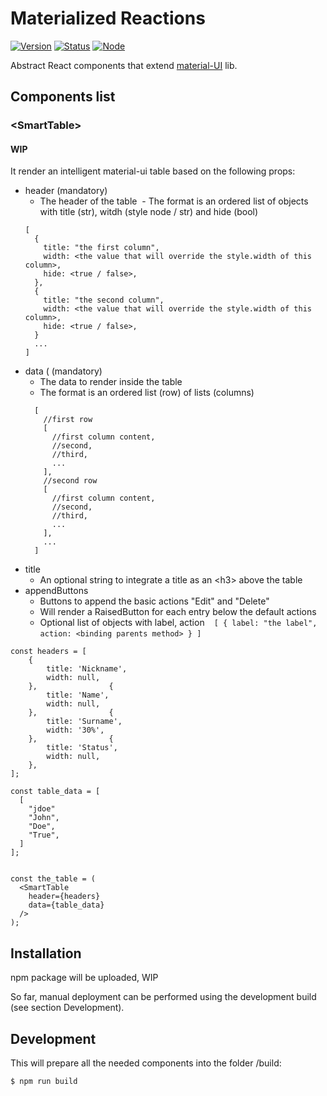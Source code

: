# Materialized Reactions

[![Version](https://img.shields.io/badge/version-0.1.0-blue.svg)]()
[![Status](https://img.shields.io/badge/status-dev-yellow.svg)]()
[![Node](https://img.shields.io/badge/npm-3.10.3-blue.svg)]()

Abstract React components that extend [material-UI](/callemall/material-ui) lib.

## Components list

### \<SmartTable>

#### WIP

It render an intelligent material-ui table based on the following props:

- header (mandatory)
  - The header of the table
  - The format is an ordered list of objects with title (str), witdh (style node / str) and hide (bool)
  ```
  [
    {
      title: "the first column",
      width: <the value that will override the style.width of this column>,
      hide: <true / false>,
    },
    {
      title: "the second column",
      width: <the value that will override the style.width of this column>,
      hide: <true / false>,
    }    
    ...
  ]
  ```
- data ( (mandatory)
  - The data to render inside the table
  - The format is an ordered list (row) of lists (columns)
  ```
    [ 
      //first row
      [
        //first column content,
        //second,
        //third,
        ...
      ], 
      //second row
      [
        //first column content,
        //second,
        //third,
        ...
      ],
      ...
    ]
  ```
- title
  - An optional string to integrate a title as an \<h3> above the table
- appendButtons
  - Buttons to append the basic actions "Edit" and "Delete"
  - Will render a RaisedButton for each entry below the default actions
  - Optional list of objects with label, action
  ```
  [
    {
      label: "the label",
      action: <binding parents method>
    }
  ]
  ```
  
```
const headers = [
    {
        title: 'Nickname',
        width: null,
    },                {
        title: 'Name',
        width: null,
    },                {
        title: 'Surname',
        width: '30%',
    },                {
        title: 'Status',
        width: null,
    },
];

const table_data = [
  [
    "jdoe"
    "John",
    "Doe",
    "True",
  ]
];


const the_table = (
  <SmartTable 
    header={headers} 
    data={table_data}
  />
);

```


## Installation

npm package will be uploaded, WIP

So far, manual deployment can be performed using the development build (see section Development).

## Development 

This will prepare all the needed components into the folder /build:
```
$ npm run build
```
